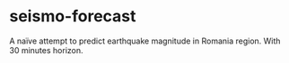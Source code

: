 # seismo-forecast
A naïve attempt to predict earthquake magnitude in Romania region. With 30 minutes horizon. 
